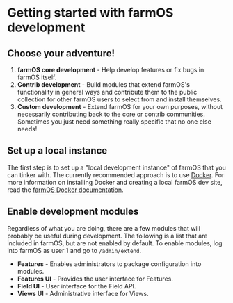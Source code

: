 # Getting started with farmOS development

## Choose your adventure!

1. **farmOS core development** - Help develop features or fix bugs in farmOS
   itself.
2. **Contrib development** - Build modules that extend farmOS's functionality
   in general ways and contribute them to the public collection for other
   farmOS users to select from and install themselves.
3. **Custom development** - Extend farmOS for your own purposes, without
   necessarily contributing back to the core or contrib communities. Sometimes
   you just need something really specific that no one else needs!

## Set up a local instance

The first step is to set up a "local development instance" of farmOS that you
can tinker with. The currently recommended approach is to use
[Docker](https://www.docker.com/). For more information on installing Docker
and creating a local farmOS dev site, read the
[farmOS Docker documentation](/dev/docker).

## Enable development modules

Regardless of what you are doing, there are a few modules that will probably
be useful during development. The following is a list that are included in
farmOS, but are not enabled by default. To enable modules, log into farmOS as
user 1 and go to `/admin/extend`.

* **Features** - Enables administrators to package configuration into modules.
* **Features UI** - Provides the user interface for Features.
* **Field UI** - User interface for the Field API.
* **Views UI** - Administrative interface for Views.

